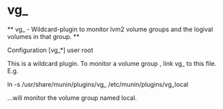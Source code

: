 # vg_
** vg_ - Wildcard-plugin to monitor lvm2 volume groups and the logival volumes in that group. **

Configuration
[vg_*]
user root

This is a wildcard plugin. To monitor a volume group , link
vg_<volume group name> to this file. E.g.

  ln -s /usr/share/munin/plugins/vg_ /etc/munin/plugins/vg_local

...will monitor the volume group named local.
